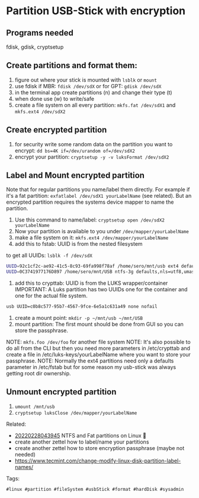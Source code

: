 # Partition USB-Stick with encryption

## Programs needed

fdisk, gdisk, cryptsetup

## Create partitions and format them:

1. figure out where your stick is mounted with `lsblk` or `mount`
1. use fdisk if MBR: `fdisk /dev/sdX` or for GPT: `gdisk /dev/sdX`
1. in the terminal app create partitions (n) and change their type (t)
1. when done use (w) to write/safe
1. create a file system on all every partition: `mkfs.fat /dev/sdX1` and 
`mkfs.ext4 /dev/sdX2`  

## Create encrypted partition

1. for security write some random data on the partition you want to encrypt:
`dd bs=4K if=/dev/urandom of=/dev/sdX2`
1. encrypt your partition: `cryptsetup -y -v luksFormat /dev/sdX2`

## Label and Mount encrypted partition

Note that for regular partitions you name/label them directly. For example if 
it's a fat partition: `exfatlabel /dev/sdX1 yourLabelName` (see related). But an 
encrypted partition requires the systems device mapper to name the partition.

1. Use this command to name/label: `cryptsetup open /dev/sdX2 yourLabelName`
1. Now your partition is available to you under `/dev/mapper/yourLabelName`
1. make a file system on it: `mkfs.ext4 /dev/mapper/yourLabelName`
1. add this to fstab: UUID is from the nested filesystem 

to get all UUIDs: `lsblk -f /dev/sdX`


```bash
UUID=92c1cf2c-ae92-41c5-8c93-69fa998f78af /home/sero/mnt/usb ext4 defaults,nls=utf8,umask=000,dmask=027,fmask=137,uid=1000,gid=1000 0 0
UUID=0C3741977176D897 /home/sero/mnt/USB ntfs-3g defaults,nls=utf8,umask=000,dmask=027,fmask=137,uid=1000,gid=1000 0 0
```

1. add this to crypttab: UUID is from the LUKS wrapper/container   
IMPORTANT: A Luks partition has two UUIDs one for the container and one for the 
actual file system.

```bash
usb UUID=c0b8c577-95b7-4567-9fce-6e5a1c631a49 none nofail
```

1. create a mount point: `mkdir -p ~/mnt/usb ~/mnt/USB`
1. mount partition: The first mount should be done from GUI so you can
store the passphrase. 

NOTE: `mkfs.foo /dev/foo` for another file system
NOTE: It's also possible to do all from the CLI but then you need more 
parameters in /etc/crypttab and create a file in /etc/luks-keys/yourLabelName 
where you want to store your passphrase.
NOTE: Normally the ext4 partitions need only a defaults parameter in /etc/fstab
but for some reason my usb-stick was always getting root dir ownership.

## Unmount encrypted partition

1. `umount /mnt/usb`
1. `cryptsetup luksClose /dev/mapper/yourLabelName`


Related:

* [20220228043945](/20220228043945/) NTFS and Fat partitions on Linux 🐧
* create another zettel how to label/name your partitions
* create another zettel how to store encryption passphrase (maybe not needed)
* <https://www.tecmint.com/change-modify-linux-disk-partition-label-names/>

Tags:

    #linux #partition #fileSystem #usbStick #format #hardDisk #sysadmin
